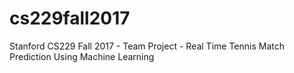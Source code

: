 # cs229fall2017
Stanford CS229 Fall 2017 - Team Project - Real Time Tennis Match Prediction Using Machine Learning
